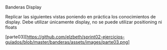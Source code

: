 Banderas Display

Replicar las siguientes vistas poniendo en práctica los conocimientos de display. Debe utilizar únicamente display, no se puede utilizar positioning ni floats


[parte03][https://github.com/elzbeth/sprint02-ejercicios-guiados/blob/master/banderas/assets/images/parte03.png]